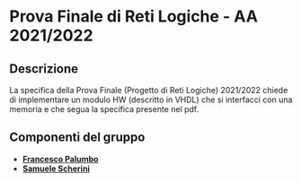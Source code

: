# Prova Finale di Reti Logiche - AA 2021/2022

## Descrizione

La specifica della Prova Finale (Progetto di Reti Logiche) 2021/2022 chiede di
implementare un modulo HW (descritto in VHDL) che si interfacci con una memoria e che
segua la specifica presente nel pdf.

## Componenti del gruppo

-   [**Francesco Palumbo**](https://github.com/palumbb)
-   [**Samuele Scherini**](https://github.com/ScheriniSamuele)
